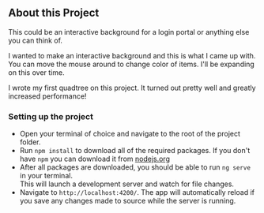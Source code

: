 ## About this Project
This could be an interactive background for a login portal or anything else you can think of.

I wanted to make an interactive background and this is what I came up with. You can move the mouse around to change color of items. I'll be expanding on this over time. 

I wrote my first quadtree on this project. It turned out pretty well and greatly increased performance!

### Setting up the project
* Open your terminal of choice and navigate to the root of the project folder.
* Run `npm install` to download all of the required packages. If you don't have `npm` you can download it from [nodejs.org](https://nodejs.org)
* After all packages are downloaded, you should be able to run `ng serve` in your terminal.  
This will launch a development server and watch for file changes. 
* Navigate to `http://localhost:4200/`. 
The app will automatically reload if you save any changes made to source while the server is running.
